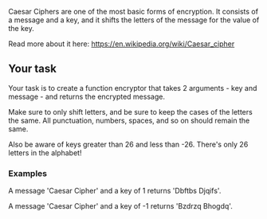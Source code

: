 Caesar Ciphers are one of the most basic forms of encryption. It consists of a message and a key, and it shifts the letters of the message for the value of the key.

Read more about it here: https://en.wikipedia.org/wiki/Caesar_cipher

## Your task
Your task is to create a function encryptor that takes 2 arguments - key and message - and returns the encrypted message.

Make sure to only shift letters, and be sure to keep the cases of the letters the same. All punctuation, numbers, spaces, and so on should remain the same.

Also be aware of keys greater than 26 and less than -26. There's only 26 letters in the alphabet!

### Examples
A message 'Caesar Cipher' and a key of 1 returns 'Dbftbs Djqifs'.

A message 'Caesar Cipher' and a key of -1 returns 'Bzdrzq Bhogdq'.